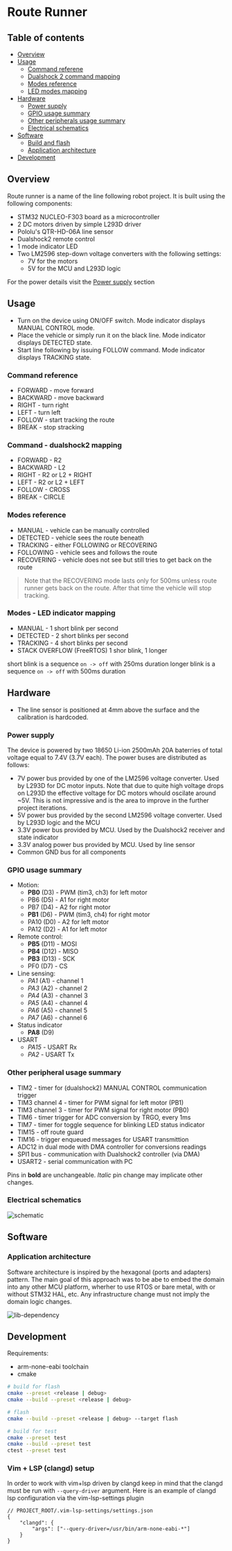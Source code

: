 # Route Runner

## Table of contents

- [Overview](#overview)
- [Usage](#usage)
    - [Command referene](#command-reference)
    - [Dualshock 2 command mapping](#command---dualshock2-mapping)
    - [Modes reference](#modes-reference)
    - [LED modes mapping](#modes---led-indicator-mapping)
- [Hardware](#hardware)
    - [Power supply](#power-supply)
    - [GPIO usage summary](#gpio-usage-summary)
    - [Other peripherals usage summary](#other-peripheral-usage-summary)
    - [Electrical schematics](#electrical-schematics)
- [Software](#software)
    - [Build and flash](#build-and-flash)
    - [Application architecture](#application-architecture)
- [Development](#development)

## Overview
Route runner is a name of the line following robot project. It is built using the following components:
* STM32 NUCLEO-F303 board as a microcontroller
* 2 DC motors driven by simple L293D driver
* Pololu's QTR-HD-06A line sensor
* Dualshock2 remote control
* 1 mode indicator LED
* Two LM2596 step-down voltage converters with the following settings:
    * 7V for the motors
    * 5V for the MCU and L293D logic

For the power details visit the [Power supply](#power-supply) section

## Usage
* Turn on the device using ON/OFF switch. Mode indicator displays MANUAL CONTROL mode.
* Place the vehicle or simply run it on the black line. Mode indicator displays DETECTED state. 
* Start line following by issuing FOLLOW command. Mode indicator displays TRACKING state.

### Command reference
* FORWARD - move forward
* BACKWARD - move backward
* RIGHT - turn right
* LEFT - turn left
* FOLLOW - start tracking the route
* BREAK - stop stracking

### Command - dualshock2 mapping
* FORWARD - R2
* BACKWARD - L2
* RIGHT - R2 or L2 + RIGHT
* LEFT - R2 or L2 + LEFT
* FOLLOW - CROSS
* BREAK - CIRCLE

### Modes reference
* MANUAL - vehicle can be manually controlled
* DETECTED - vehicle sees the route beneath
* TRACKING - either FOLLOWING or RECOVERING
* FOLLOWING - vehicle sees and follows the route
* RECOVERING - vehicle does not see but still tries to get back on the route

> Note that the RECOVERING mode lasts only for 500ms unless route runner gets back on the route. After that time the vehicle will stop tracking.

### Modes - LED indicator mapping
* MANUAL - 1 short blink per second
* DETECTED - 2 short blinks per second
* TRACKING - 4 short blinks per second
* STACK OVERFLOW (FreeRTOS) 1 shor blink, 1 longer

short blink is a sequence `on -> off` with 250ms duration
longer blink is a sequence `on -> off` with 500ms duration

## Hardware
* The line sensor is positioned at 4mm above the surface and the calibration is hardcoded.


### Power supply
The device is powered by two 18650 Li-ion 2500mAh 20A baterries of total voltage equal to 7.4V (3.7V each). The power buses are distributed as follows:
* 7V power bus provided by one of the LM2596 voltage converter. Used by L293D for DC motor inputs. Note that due to quite high voltage drops on L293D the effective voltage for DC motors whould oscilate around ~5V. This is not impressive and is the area to improve in the further project iterations.
* 5V power bus provided by the second LM2596 voltage converter. Used by L293D logic and the MCU
* 3.3V power bus provided by MCU. Used by the Dualshock2 receiver and state indicator
* 3.3V analog power bus provided by MCU. Used by line sensor
* Common GND bus for all components

### GPIO usage summary
* Motion:
    * **PB0** (D3) - PWM (tim3, ch3) for left motor
    * PB6 (D5) - A1 for right motor
    * PB7 (D4) - A2 for right motor
    * **PB1** (D6) - PWM (tim3, ch4) for right motor
    * PA10 (D0) - A2 for left motor
    * PA12 (D2) - A1 for left motor
* Remote control:
    * **PB5** (D11) - MOSI
    * **PB4** (D12) - MISO
    * **PB3** (D13) - SCK
    * PF0 (D7) - CS
* Line sensing:
    * *PA1* (A1) - channel 1
    * *PA3* (A2) - channel 2
    * *PA4* (A3) - channel 3
    * *PA5* (A4) - channel 4
    * *PA6* (A5) - channel 5
    * *PA7* (A6) - channel 6
* Status indicator
    * **PA8** (D9)
* USART
    * *PA15* - USART Rx
    * *PA2* - USART Tx

### Other peripheral usage summary
* TIM2 - timer for (dualshock2) MANUAL CONTROL communication trigger
* TIM3 channel 4 - timer for PWM signal for left motor (PB1)
* TIM3 channel 3 - timer for PWM signal for right motor (PB0)
* TIM6 - timer trigger for ADC conversion by TRGO, every 1ms
* TIM7 - timer for toggle sequence for blinking LED status indicator
* TIM15 - off route guard
* TIM16 - trigger enqueued messages for USART transmittion
* ADC12 in dual mode with DMA controller for conversions readings
* SPI1 bus - communication with Dualshock2 controller (via DMA)
* USART2 - serial communication with PC

Pins in **bold** are unchangeable. *Italic* pin change may implicate other changes.

### Electrical schematics
![schematic](./docs/img/schematic.png)

## Software

### Application architecture

Software architecture is inspired by the hexagonal (ports and adapters) pattern. The main goal of this approach was to be abe to embed the domain into any other MCU platform, wherher to use RTOS or bare metal, with or without STM32 HAL, etc. Any infrastructure change must not imply the domain logic changes.

![lib-dependency](./docs/img/architecture-1.png)

## Development

Requirements:
* arm-none-eabi toolchain
* cmake

```bash
# build for flash
cmake --preset <release | debug>
cmake --build --preset <release | debug>

# flash
cmake --build --preset <release | debug> --target flash

# build for test
cmake --preset test
cmake --build --preset test
ctest --preset test
```

### Vim + LSP (clangd) setup

In order to work with vim+lsp driven by clangd keep in mind that the clangd must be run with `--query-driver` argument.
Here is an example of clangd lsp configuration via the vim-lsp-settings plugin

```
// PROJECT_ROOT/.vim-lsp-settings/settings.json
{
    "clangd": {
        "args": ["--query-driver=/usr/bin/arm-none-eabi-*"]
    }
}
```
